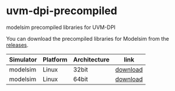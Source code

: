 # uvm-dpi-precompiled

modelsim precompiled libraries for UVM-DPI

You can download the precompiled libraries for Modelsim from the [releases](https://github.com/lvzii/uvm-dpi-precompiled/releases).

| Simulator | Platform | Architecture | link |
| ------- | ------- | ------- | ----------- |
| modelsim | Linux | 32bit   | [download](https://github.com/lvzii/uvm-dpi-precompiled/releases/download/v0.0.1/libuvm_dpi_modelsim_32bit.so) |
| modelsim | Linux | 64bit   | [download](https://github.com/lvzii/uvm-dpi-precompiled/releases/download/v0.0.1/libuvm_dpi_modelsim_64bit.so) |